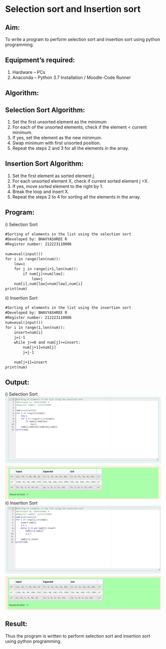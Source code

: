 # Selection sort and Insertion sort
## Aim:
To write a program to perform selection sort and insertion sort using python programming.
## Equipment’s required:
1.	Hardware – PCs
2.	Anaconda – Python 3.7 Installation / Moodle-Code Runner
## Algorithm:
## Selection Sort Algorithm:
1.	Set the first unsorted element as the minimum
2.	For each of the unsorted elements, check if the element < current minimum.
3.	If yes, set the element as the new minimum.
4.	Swap minimum with first unsorted position.
5.	Repeat the steps 2 and 3 for all the elements in the array.
## Insertion Sort Algorithm:
1.	Set the first element as sorted element j.
2.	For each unsorted element X, check if current sorted element j >X.
3.	If yes, move sorted element to the right by 1.
4.	Break the loop and insert X.
5.	Repeat the steps 2 to 4 for sorting all the elements in the array.
## Program:
i)	Selection Sort
```
#Sorting of elements in the list using the selection sort
#Developed by: BHAVYASHREE R
#Register number: 212223110006

num=eval(input())
for i in range(len(num)):
    low=i
    for j in range(i+1,len(num)):
        if num[j]<num[low]:
            low=j
    num[i],num[low]=num[low],num[i]
print(num)    
```
ii)	Insertion Sort
```
#Sorting of elements in the list using the insertion sort
#Developed by: BHAVYASHREE R
#Register number: 212223110006
num=eval(input())
for i in range(1,len(num)):
    insert=num[i]
    j=i-1
    while j>=0 and num[j]>=insert:
        num[j+1]=num[j]
        j=j-1
        
    num[j+1]=insert
print(num)
```

## Output:
i)	Selection Sort
![alt text](<Screenshot 2024-04-17 193910.png>)
ii)	Insertion Sort
![alt text](<Screenshot 2024-04-17 193931.png>)
## Result:
Thus the program is written to perform selection sort and insertion sort using python programming.
